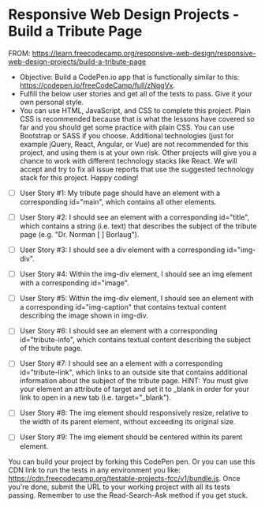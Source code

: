 # Responsive Web Design Projects - Build a Tribute Page

FROM: https://learn.freecodecamp.org/responsive-web-design/responsive-web-design-projects/build-a-tribute-page

* Objective: Build a CodePen.io app that is functionally similar to this: https://codepen.io/freeCodeCamp/full/zNqgVx.
* Fulfill the below user stories and get all of the tests to pass. Give it your own personal style.
* You can use HTML, JavaScript, and CSS to complete this project. Plain CSS is recommended because that is what the lessons have covered so far and you should get some practice with plain CSS. You can use Bootstrap or SASS if you choose. Additional technologies (just for example jQuery, React, Angular, or Vue) are not recommended for this project, and using them is at your own risk. Other projects will give you a chance to work with different technology stacks like React. We will accept and try to fix all issue reports that use the suggested technology stack for this project. Happy coding!

- [ ] User Story #1: My tribute page should have an element with a corresponding id="main", which contains all other elements.
- [ ] User Story #2: I should see an element with a corresponding id="title", which contains a string (i.e. text) that describes the subject of the tribute page (e.g. "Dr. Norman [ ] Borlaug").
- [ ] User Story #3: I should see a div element with a corresponding id="img-div".
- [ ] User Story #4: Within the img-div element, I should see an img element with a corresponding id="image".
- [ ] User Story #5: Within the img-div element, I should see an element with a corresponding id="img-caption" that contains textual content describing the image shown in img-div.
- [ ] User Story #6: I should see an element with a corresponding id="tribute-info", which contains textual content describing the subject of the tribute page.
- [ ] User Story #7: I should see an a element with a corresponding id="tribute-link", which links to an outside site that contains additional information about the subject of the tribute page. HINT: You must give your element an attribute of target and set it to _blank in order for your link to open in a new tab (i.e. target="_blank").
- [ ] User Story #8: The img element should responsively resize, relative to the width of its parent element, without exceeding its original size.
- [ ] User Story #9: The img element should be centered within its parent element.


You can build your project by forking this CodePen pen. Or you can use this CDN link to run the tests in any environment you like: https://cdn.freecodecamp.org/testable-projects-fcc/v1/bundle.js.
Once you're done, submit the URL to your working project with all its tests passing.
Remember to use the Read-Search-Ask method if you get stuck.